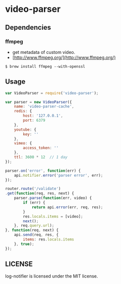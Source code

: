 # video-parser

## Dependencies

### ffmpeg

* get metadata of custom video.
* [http://www.ffmpeg.org/](http://www.ffmpeg.org/)

```
$ brew install ffmpeg --with-openssl
```

## Usage

```javascript
var VideoParser = require('video-parser');

var parser = new VideoParser({
    name: 'video-parser-cache',
    redis: {
        host: '127.0.0.1',
        port: 6379
    },
    youtube: {
        key: ''
    },
    vimeo: {
        access_token: ''
    },
    ttl: 3600 * 12  // 1 day
});

parser.on('error', function(err) {
    api.notifier.error('parser error', err);
});

router.route('/validate')
.get(function(req, res, next) {
    parser.parse(function(err, video) {
        if (err) {
            return api.error(err, req, res);
        }
        res.locals.items = [video];
        next();
    }, req.query.url);
}, function(req, next) {
    api.send(req, res, {
        items: res.locals.items
    }, true);
});

```

## LICENSE

log-notifier is licensed under the MIT license.